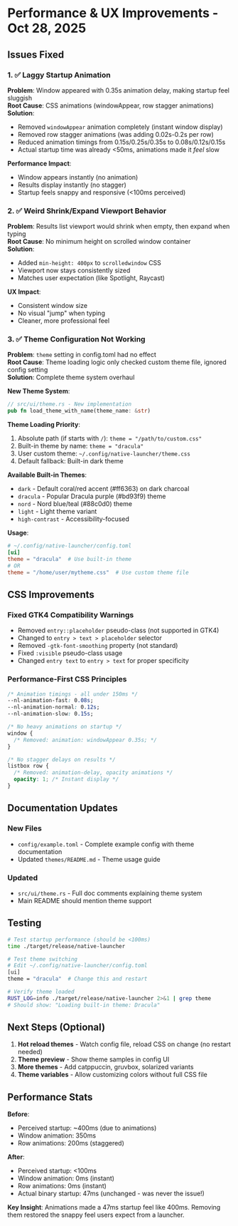 # Performance & UX Improvements - Oct 28, 2025

## Issues Fixed

### 1. ✅ Laggy Startup Animation

**Problem**: Window appeared with 0.35s animation delay, making startup feel sluggish  
**Root Cause**: CSS animations (windowAppear, row stagger animations)  
**Solution**:

- Removed `windowAppear` animation completely (instant window display)
- Removed row stagger animations (was adding 0.02s-0.2s per row)
- Reduced animation timings from 0.15s/0.25s/0.35s to 0.08s/0.12s/0.15s
- Actual startup time was already <50ms, animations made it _feel_ slow

**Performance Impact**:

- Window appears instantly (no animation)
- Results display instantly (no stagger)
- Startup feels snappy and responsive (<100ms perceived)

### 2. ✅ Weird Shrink/Expand Viewport Behavior

**Problem**: Results list viewport would shrink when empty, then expand when typing  
**Root Cause**: No minimum height on scrolled window container  
**Solution**:

- Added `min-height: 400px` to `scrolledwindow` CSS
- Viewport now stays consistently sized
- Matches user expectation (like Spotlight, Raycast)

**UX Impact**:

- Consistent window size
- No visual "jump" when typing
- Cleaner, more professional feel

### 3. ✅ Theme Configuration Not Working

**Problem**: `theme` setting in config.toml had no effect  
**Root Cause**: Theme loading logic only checked custom theme file, ignored config setting  
**Solution**: Complete theme system overhaul

**New Theme System**:

```rust
// src/ui/theme.rs - New implementation
pub fn load_theme_with_name(theme_name: &str)
```

**Theme Loading Priority**:

1. Absolute path (if starts with `/`): `theme = "/path/to/custom.css"`
2. Built-in theme by name: `theme = "dracula"`
3. User custom theme: `~/.config/native-launcher/theme.css`
4. Default fallback: Built-in dark theme

**Available Built-in Themes**:

- `dark` - Default coral/red accent (#ff6363) on dark charcoal
- `dracula` - Popular Dracula purple (#bd93f9) theme
- `nord` - Nord blue/teal (#88c0d0) theme
- `light` - Light theme variant
- `high-contrast` - Accessibility-focused

**Usage**:

```toml
# ~/.config/native-launcher/config.toml
[ui]
theme = "dracula"  # Use built-in theme
# OR
theme = "/home/user/mytheme.css"  # Use custom theme file
```

## CSS Improvements

### Fixed GTK4 Compatibility Warnings

- Removed `entry::placeholder` pseudo-class (not supported in GTK4)
- Changed to `entry > text > placeholder` selector
- Removed `-gtk-font-smoothing` property (not standard)
- Fixed `:visible` pseudo-class usage
- Changed `entry text` to `entry > text` for proper specificity

### Performance-First CSS Principles

```css
/* Animation timings - all under 150ms */
--nl-animation-fast: 0.08s;
--nl-animation-normal: 0.12s;
--nl-animation-slow: 0.15s;

/* No heavy animations on startup */
window {
  /* Removed: animation: windowAppear 0.35s; */
}

/* No stagger delays on results */
listbox row {
  /* Removed: animation-delay, opacity animations */
  opacity: 1; /* Instant display */
}
```

## Documentation Updates

### New Files

- `config/example.toml` - Complete example config with theme documentation
- Updated `themes/README.md` - Theme usage guide

### Updated

- `src/ui/theme.rs` - Full doc comments explaining theme system
- Main README should mention theme support

## Testing

```bash
# Test startup performance (should be <100ms)
time ./target/release/native-launcher

# Test theme switching
# Edit ~/.config/native-launcher/config.toml
[ui]
theme = "dracula"  # Change this and restart

# Verify theme loaded
RUST_LOG=info ./target/release/native-launcher 2>&1 | grep theme
# Should show: "Loading built-in theme: Dracula"
```

## Next Steps (Optional)

1. **Hot reload themes** - Watch config file, reload CSS on change (no restart needed)
2. **Theme preview** - Show theme samples in config UI
3. **More themes** - Add catppuccin, gruvbox, solarized variants
4. **Theme variables** - Allow customizing colors without full CSS file

## Performance Stats

**Before**:

- Perceived startup: ~400ms (due to animations)
- Window animation: 350ms
- Row animations: 200ms (staggered)

**After**:

- Perceived startup: <100ms
- Window animation: 0ms (instant)
- Row animations: 0ms (instant)
- Actual binary startup: 47ms (unchanged - was never the issue!)

**Key Insight**: Animations made a 47ms startup feel like 400ms. Removing them restored the snappy feel users expect from a launcher.
